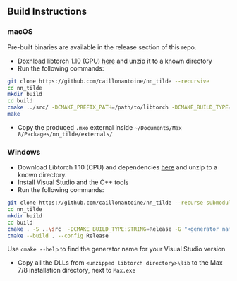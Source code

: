 ## Build Instructions

### macOS

Pre-built binaries are available in the release section of this repo.

- Doxnload libtorch 1.10 (CPU) [here](https://download.pytorch.org/libtorch/cpu/libtorch-macos-1.10.1.zip) and unzip it to a known directory
- Run the following commands:

```bash
git clone https://github.com/caillonantoine/nn_tilde --recursive
cd nn_tilde
mkdir build
cd build
cmake ../src/ -DCMAKE_PREFIX_PATH=/path/to/libtorch -DCMAKE_BUILD_TYPE=Release
make
```

- Copy the produced `.mxo` external inside `~/Documents/Max 8/Packages/nn_tilde/externals/`

### Windows

- Download Libtorch 1.10 (CPU) and dependencies [here](https://download.pytorch.org/libtorch/cpu/libtorch-win-shared-with-deps-1.10.1%2Bcpu.zip) and unzip to a known directory.
- Install Visual Studio and the C++ tools
- Run the following commands:

```bash
git clone https://github.com/caillonantoine/nn_tilde --recurse-submodules
cd nn_tilde
mkdir build
cd build
cmake . -S ..\src  -DCMAKE_BUILD_TYPE:STRING=Release -G "<generator name of your Visual Studio version>" -A x64  -DTorch_DIR="<unzipped libtorch directory>\share\cmake\Torch"
cmake --build . --config Release
```

Use `cmake --help` to find the generator name for your Visual Studio version

- Copy all the DLLs from `<unzipped libtorch directory>\lib` to the Max 7/8 installation directory, next to `Max.exe`
